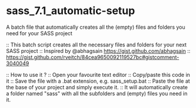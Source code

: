 # sass_7.1_automatic-setup
A batch file that automatically creates all the (empty) files and folders you need for your SASS project


:: This batch script creates all the necessary files and folders for your next SASS project
:: Inspired by @abhagsain https://gist.github.com/abhagsain 
:: https://gist.github.com/rveitch/84cea9650092119527bc#gistcomment-3040049

:: How to use it ?
:: Open your favourite text editor
:: Copy/paste this code in it
:: Save the file with a .bat extension, e.g. sass_setup.bat
:: Paste the file at the base of your project and simply execute it.
:: It will automatically create a folder named "sass" with all the subfolders and (empty) files you need in it.
